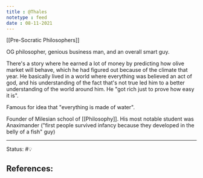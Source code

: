 ```yaml
---
title : @Thales
notetype : feed
date : 08-11-2021
---
```


[[Pre-Socratic Philosophers]]

OG philosopher, genious business man, and an overall smart guy.

There's a story where he earned a lot of money by predicting how olive market will behave, which he had figured out because of the climate that year. He basically lived in a world where everything was believed an act of god, and his understanding of the fact that's not true led him to a better understanding of the world around him. He "got rich just to prove how easy it is".

Famous for idea that "everything is made of water".

Founder of Milesian school of [[Philosophy]]. His most notable student was Anaximander ("first people survived infancy because they developed in the belly of a fish" guy)



-----

Status: #💡 

References:
- 
